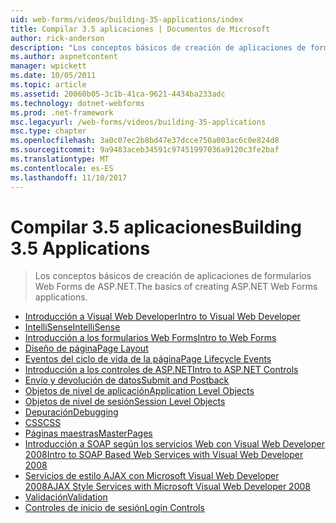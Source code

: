 ```yaml
---
uid: web-forms/videos/building-35-applications/index
title: Compilar 3.5 aplicaciones | Documentos de Microsoft
author: rick-anderson
description: "Los conceptos básicos de creación de aplicaciones de formularios Web Forms de ASP.NET."
ms.author: aspnetcontent
manager: wpickett
ms.date: 10/05/2011
ms.topic: article
ms.assetid: 20060b05-3c1b-41ca-9621-4434ba233adc
ms.technology: dotnet-webforms
ms.prod: .net-framework
msc.legacyurl: /web-forms/videos/building-35-applications
msc.type: chapter
ms.openlocfilehash: 3a0c07ec2b8bd47e37dcce750a003ac6c0e824d8
ms.sourcegitcommit: 9a9483aceb34591c97451997036a9120c3fe2baf
ms.translationtype: MT
ms.contentlocale: es-ES
ms.lasthandoff: 11/10/2017
---
```

<a name="building-35-applications"></a><span data-ttu-id="f705c-103">Compilar 3.5 aplicaciones</span><span class="sxs-lookup"><span data-stu-id="f705c-103">Building 3.5 Applications</span></span>
====================
> <span data-ttu-id="f705c-104">Los conceptos básicos de creación de aplicaciones de formularios Web Forms de ASP.NET.</span><span class="sxs-lookup"><span data-stu-id="f705c-104">The basics of creating ASP.NET Web Forms applications.</span></span>


- [<span data-ttu-id="f705c-105">Introducción a Visual Web Developer</span><span class="sxs-lookup"><span data-stu-id="f705c-105">Intro to Visual Web Developer</span></span>](intro-to-visual-web-developer.md)
- [<span data-ttu-id="f705c-106">IntelliSense</span><span class="sxs-lookup"><span data-stu-id="f705c-106">IntelliSense</span></span>](intellisense.md)
- [<span data-ttu-id="f705c-107">Introducción a los formularios Web Forms</span><span class="sxs-lookup"><span data-stu-id="f705c-107">Intro to Web Forms</span></span>](intro-to-web-forms.md)
- [<span data-ttu-id="f705c-108">Diseño de página</span><span class="sxs-lookup"><span data-stu-id="f705c-108">Page Layout</span></span>](page-layout.md)
- [<span data-ttu-id="f705c-109">Eventos del ciclo de vida de la página</span><span class="sxs-lookup"><span data-stu-id="f705c-109">Page Lifecycle Events</span></span>](page-lifecycle-events.md)
- [<span data-ttu-id="f705c-110">Introducción a los controles de ASP.NET</span><span class="sxs-lookup"><span data-stu-id="f705c-110">Intro to ASP.NET Controls</span></span>](intro-to-aspnet-controls.md)
- [<span data-ttu-id="f705c-111">Envío y devolución de datos</span><span class="sxs-lookup"><span data-stu-id="f705c-111">Submit and Postback</span></span>](submit-and-postback.md)
- [<span data-ttu-id="f705c-112">Objetos de nivel de aplicación</span><span class="sxs-lookup"><span data-stu-id="f705c-112">Application Level Objects</span></span>](application-level-objects.md)
- [<span data-ttu-id="f705c-113">Objetos de nivel de sesión</span><span class="sxs-lookup"><span data-stu-id="f705c-113">Session Level Objects</span></span>](session-level-objects.md)
- [<span data-ttu-id="f705c-114">Depuración</span><span class="sxs-lookup"><span data-stu-id="f705c-114">Debugging</span></span>](debugging.md)
- [<span data-ttu-id="f705c-115">CSS</span><span class="sxs-lookup"><span data-stu-id="f705c-115">CSS</span></span>](css.md)
- [<span data-ttu-id="f705c-116">Páginas maestras</span><span class="sxs-lookup"><span data-stu-id="f705c-116">MasterPages</span></span>](masterpages.md)
- [<span data-ttu-id="f705c-117">Introducción a SOAP según los servicios Web con Visual Web Developer 2008</span><span class="sxs-lookup"><span data-stu-id="f705c-117">Intro to SOAP Based Web Services with Visual Web Developer 2008</span></span>](an-introduction-to-soap-based-web-services-with-visual-web-developer-2008.md)
- [<span data-ttu-id="f705c-118">Servicios de estilo AJAX con Microsoft Visual Web Developer 2008</span><span class="sxs-lookup"><span data-stu-id="f705c-118">AJAX Style Services with Microsoft Visual Web Developer 2008</span></span>](ajax-style-services-with-microsoft-visual-web-developer-2008.md)
- [<span data-ttu-id="f705c-119">Validación</span><span class="sxs-lookup"><span data-stu-id="f705c-119">Validation</span></span>](validation.md)
- [<span data-ttu-id="f705c-120">Controles de inicio de sesión</span><span class="sxs-lookup"><span data-stu-id="f705c-120">Login Controls</span></span>](login-controls.md)
